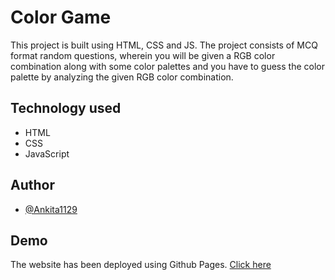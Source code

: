 
# Color Game


This project is built using HTML, CSS and JS. The project consists of MCQ format random questions, wherein you will be given a RGB color combination along with some color palettes and you have to guess the color palette by analyzing the given RGB color combination. 



## Technology used

 - HTML
 - CSS
 - JavaScript


## Author

- [@Ankita1129](https://github.com/Ankita1129)


## Demo



The website has been deployed using Github Pages. [Click here](https://ankita1129.github.io/Color_Game/Colour_game.html)

